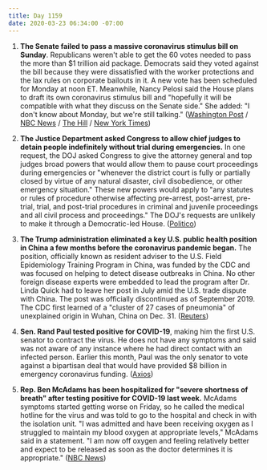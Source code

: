 ```yaml
---
title: Day 1159
date: 2020-03-23 06:34:00 -07:00
---
```


1. **The Senate failed to pass a massive coronavirus stimulus bill on Sunday**. Republicans weren't able to get the 60 votes needed to pass the more than $1 trillion aid package. Democrats said they voted against the bill because they were dissatisfied with the worker protections and the lax rules on corporate bailouts in it. A new vote has been scheduled for Monday at noon ET.  Meanwhile, Nancy Pelosi said the House plans to draft its own coronavirus stimulus bill and "hopefully it will be compatible with what they discuss on the Senate side." She added: "I don't know about Monday, but we're still talking." ([Washington Post](https://www.washingtonpost.com/us-policy/2020/03/22/vast-coronavirus-stimulus-bill-limbo-crunch-times-arrives-capitol-hill/) / [NBC News](https://www.nbcnews.com/politics/congress/top-democrats-say-they-re-not-yet-ready-sign-coronavirus-n1166021) / [The Hill](https://thehill.com/homenews/house/488881-pelosi-says-no-deal-reached-on-coronavirus-funding-bill) / [New York Times](v))

2. **The Justice Department asked Congress to allow chief judges to detain people indefinitely without trial during emergencies.** In one request, the DOJ asked Congress to give the attorney general and top judges broad powers that would allow them to pause court proceedings during emergencies or "whenever the district court is fully or partially closed by virtue of any natural disaster, civil disobedience, or other emergency situation." These new powers would apply to "any statutes or rules of procedure otherwise affecting pre-arrest, post-arrest, pre-trial, trial, and post-trial procedures in criminal and juvenile proceedings and all civil process and proceedings." The DOJ's requests are unlikely to make it through a Democratic-led House. ([Politico](https://www.politico.com/news/2020/03/21/doj-coronavirus-emergency-powers-140023))

3. **The Trump administration eliminated a key U.S. public health position in China a few months before the coronavirus pandemic began.** The position, officially known as resident adviser to the U.S. Field Epidemiology Training Program in China, was funded by the CDC and was focused on helping to detect disease outbreaks in China. No other foreign disease experts were embedded to lead the program after Dr. Linda Quick had to leave her post in July amid the U.S. trade dispute with China. The post was officially discontinued as of September 2019. The CDC first learned of a "cluster of 27 cases of pneumonia" of unexplained origin in Wuhan, China on Dec. 31. ([Reuters](https://www.reuters.com/article/us-health-coronavirus-china-cdc-exclusiv-idUSKBN21910S))

4. **Sen. Rand Paul tested positive for COVID-19**, making him the first U.S. senator to contract the virus. He does not have any symptoms and said was not aware of any instance where he had direct contact with an infected person. Earlier this month, Paul was the only senator to vote against a bipartisan deal that would have provided $8 billion in emergency coronavirus funding. ([Axios](https://www.axios.com/rand-paul-coronavirus-847b3df1-92bc-4ee6-833b-952d16f3ee3f.html))

5. **Rep. Ben McAdams has been hospitalized for "severe shortness of breath" after testing positive for COVID-19 last week.** McAdams symptoms started getting worse on Friday, so he called the medical hotline for the virus and was told to go to the hospital and check in with the isolation unit. "I was admitted and have been receiving oxygen as I struggled to maintain my blood oxygen at appropriate levels," McAdams said in a statement. "I am now off oxygen and feeling relatively better and expect to be released as soon as the doctor determines it is appropriate." ([NBC News](https://www.nbcnews.com/politics/congress/rep-ben-mcadams-hospitalized-after-coronavirus-positive-test-n1166361))